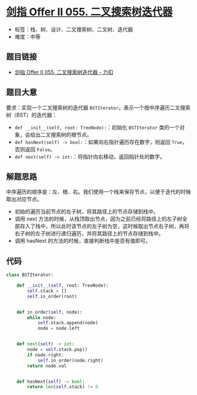# [剑指 Offer II 055. 二叉搜索树迭代器](https://leetcode.cn/problems/kTOapQ/)

- 标签：栈、树、设计、二叉搜索树、二叉树、迭代器
- 难度：中等

## 题目链接

- [剑指 Offer II 055. 二叉搜索树迭代器 - 力扣](https://leetcode.cn/problems/kTOapQ/)

## 题目大意

要求：实现一个二叉搜索树的迭代器 `BSTIterator`。表示一个按中序遍历二叉搜索树（BST）的迭代器：

- `def __init__(self, root: TreeNode):`：初始化 `BSTIterator` 类的一个对象，会给出二叉搜索树的根节点。
- `def hasNext(self) -> bool:`：如果向右指针遍历存在数字，则返回 `True`，否则返回 `False`。
- `def next(self) -> int:`：将指针向右移动，返回指针处的数字。

## 解题思路

中序遍历的顺序是：左、根、右。我们使用一个栈来保存节点，以便于迭代的时候取出对应节点。

- 初始的遍历当前节点的左子树，将其路径上的节点存储到栈中。
- 调用 next 方法的时候，从栈顶取出节点，因为之前已经将路径上的左子树全部存入了栈中，所以此时该节点的左子树为空，这时候取出节点右子树，再将右子树的左子树进行递归遍历，并将其路径上的节点存储到栈中。
- 调用 hasNext 的方法的时候，直接判断栈中是否有值即可。

## 代码

```python
class BSTIterator:

    def __init__(self, root: TreeNode):
        self.stack = []
        self.in_order(root)


    def in_order(self, node):
        while node:
            self.stack.append(node)
            node = node.left


    def next(self) -> int:
        node = self.stack.pop()
        if node.right:
            self.in_order(node.right)
        return node.val


    def hasNext(self) -> bool:
        return len(self.stack) != 0
```

